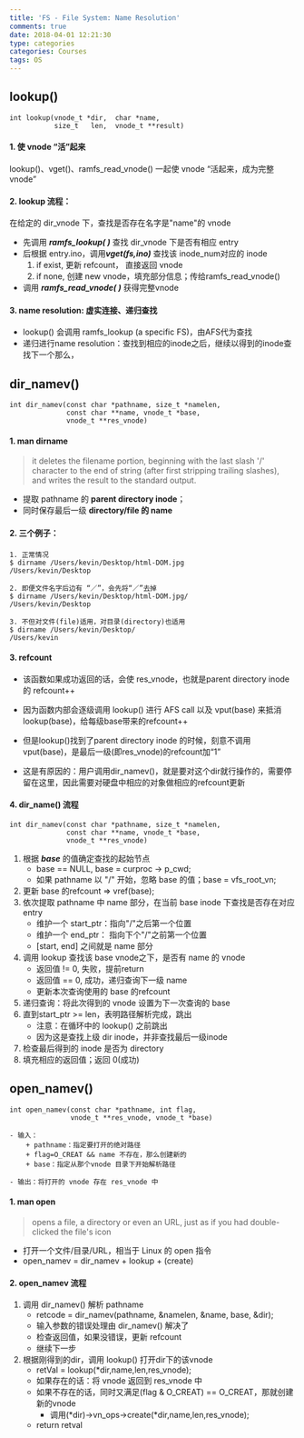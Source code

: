 ```yaml
---
title: 'FS - File System: Name Resolution'
comments: true
date: 2018-04-01 12:21:30
type: categories
categories: Courses
tags: OS
---
```

## lookup()

```
int lookup(vnode_t *dir,  char *name, 
           size_t   len,  vnode_t **result)

```

#### 1. 使 vnode “活”起来

lookup()、vget()、ramfs\_read\_vnode() 一起使 vnode “活起来，成为完整 vnode”
#### 2. lookup 流程：

在给定的 dir\_vnode 下，查找是否存在名字是"name"的 vnode

- 先调用 ***ramfs\_lookup( )*** 查找 dir_vnode 下是否有相应 entry
- 后根据 entry.ino，调用***vget(fs,ino)*** 查找该 inode_num对应的 inode
    1. if exist, 更新 refcount， 直接返回 vnode
    2. if none, 创建 new vnode，填充部分信息；传给ramfs\_read\_vnode()
- 调用 ***ramfs\_read\_vnode( )*** 获得完整vnode

#### 3. name resolution: 虚实连接、递归查找
- lookup() 会调用 ramfs\_lookup (a specific FS)，由AFS代为查找
- 递归进行name resolution：查找到相应的inode之后，继续以得到的inode查找下一个那么，



## dir_namev()

```
int dir_namev(const char *pathname, size_t *namelen, 
              const char **name, vnode_t *base, 
              vnode_t **res_vnode)
```

#### 1. man dirname
> it deletes the filename portion, beginning with the last slash '/' character to the end of string (after first stripping trailing slashes), and writes the result to the standard output.

- 提取 pathname 的 **parent directory inode**；  
- 同时保存最后一级 **directory/file 的 name**  

#### 2. 三个例子：

```
1. 正常情况
$ dirname /Users/kevin/Desktop/html-DOM.jpg 
/Users/kevin/Desktop

2. 即便文件名字后边有 “／”，会先将“／”去掉
$ dirname /Users/kevin/Desktop/html-DOM.jpg/
/Users/kevin/Desktop

3. 不但对文件(file)适用，对目录(directory)也适用
$ dirname /Users/kevin/Desktop/
/Users/kevin

```

#### 3. refcount


- 该函数如果成功返回的话，会使 res_vnode，也就是parent directory inode的 refcount++

- 因为函数内部会逐级调用 lookup() 进行 AFS call 以及  vput(base) 来抵消lookup(base)，给每级base带来的refcount++
- 但是lookup()找到了parent directory inode 的时候，刻意不调用vput(base)，是最后一级(即res_vnode)的refcount加“1”
- 这是有原因的：用户调用dir_namev()，就是要对这个dir就行操作的，需要停留在这里，因此需要对硬盘中相应的对象做相应的refcount更新

#### 4. dir_name() 流程

```
int dir_namev(const char *pathname, size_t *namelen, 
              const char **name, vnode_t *base, 
              vnode_t **res_vnode)
```

1. 根据 ***base*** 的值确定查找的起始节点
    - base == NULL, base = curproc -> p_cwd;
    - 如果 pathname 以 "/" 开始，忽略 base 的值；base = vfs_root_vn;
2. 更新 base 的refcount => vref(base);
3. 依次提取 pathname 中 name 部分，在当前 base inode 下查找是否存在对应 entry
    - 维护一个 start_ptr：指向"/"之后第一个位置
    - 维护一个 end_ptr： 指向下个"/"之前第一个位置
    - [start, end] 之间就是 name 部分
4. 调用 lookup 查找该 base vnode之下，是否有 name 的 vnode
    - 返回值 != 0, 失败，提前return
    - 返回值 == 0, 成功，递归查询下一级 name
    - 更新本次查询使用的 base 的refcount
5. 递归查询：将此次得到的 vnode 设置为下一次查询的 base
6. 直到start_ptr >= len，表明路径解析完成，跳出
    - 注意：在循环中的 lookup() 之前跳出
    - 因为这是查找上级 dir inode，并非查找最后一级inode
7. 检查最后得到的 inode 是否为 directory
8. 填充相应的返回值；返回 0(成功)


## open_namev()

```
int open_namev(const char *pathname, int flag, 
               vnode_t **res_vnode, vnode_t *base)

- 输入：
    + pathname：指定要打开的绝对路径
    + flag=O_CREAT && name 不存在，那么创建新的
    + base：指定从那个vnode 目录下开始解析路径
    
- 输出：将打开的 vnode 存在 res_vnode 中

```

#### 1. man open

> opens a file, a directory or even an URL, just as if you had double-clicked the file's icon

- 打开一个文件/目录/URL，相当于 Linux 的 open 指令
- open_namev = dir_namev + lookup + (create)

#### 2. open_namev 流程
1. 调用 dir_namev() 解析 pathname
    - retcode = dir_namev(pathname, &namelen, &name, base, &dir);
    - 输入参数的错误处理由 dir_namev() 解决了
    - 检查返回值，如果没错误，更新 refcount
    - 继续下一步
2. 根据刚得到的dir，调用 lookup() 打开dir下的该vnode
    - retVal = lookup(*dir,name,len,res_vnode);
    - 如果存在的话：将 vnode 返回到 res_vnode 中
    - 如果不存在的话，同时又满足(flag & O_CREAT) == O_CREAT，那就创建新的vnode
        - 调用(\*dir)->vn\_ops->create(*dir,name,len,res\_vnode);
    - return retval



